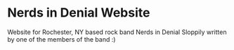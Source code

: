 # Nerds in Denial Website
Website for Rochester, NY based rock band Nerds in Denial
Sloppily written by one of the members of the band :)
